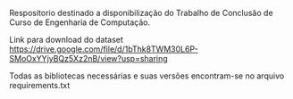 Respositorio destinado a disponibilização do Trabalho de Conclusão de Curso de Engenharia de Computação.

Link para download do dataset
https://drive.google.com/file/d/1bThk8TWM30L6P-SMoOxYYjyBQz5Xz2nB/view?usp=sharing

Todas as bibliotecas necessárias e suas versões encontram-se no arquivo requirements.txt